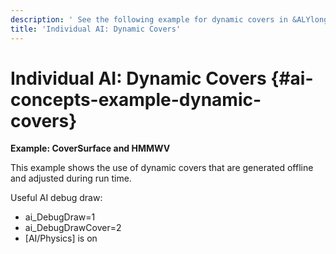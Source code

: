 ```yaml
---
description: ' See the following example for dynamic covers in &ALYlong;. '
title: 'Individual AI: Dynamic Covers'
---
```

# Individual AI: Dynamic Covers {#ai-concepts-example-dynamic-covers}

**Example: CoverSurface and HMMWV**

This example shows the use of dynamic covers that are generated offline and adjusted during run time\.

Useful AI debug draw:
+ ai\_DebugDraw=1
+ ai\_DebugDrawCover=2
+ \[AI/Physics\] is on